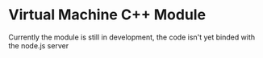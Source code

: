 # Virtual Machine C++ Module

Currently the module is still in development, the code isn't yet binded with the node.js server
